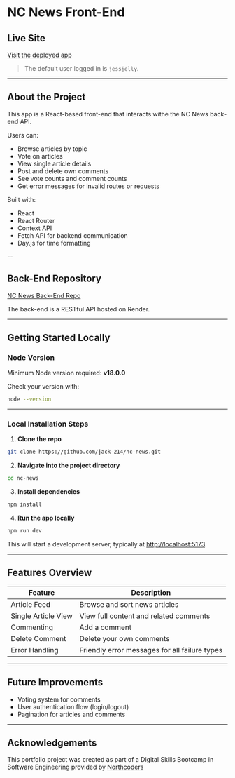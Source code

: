 # NC News Front-End

## Live Site

[Visit the deployed app](https://northcoders-news-jack-ho.netlify.app)

> The default user logged in is `jessjelly`.

---

## About the Project

This app is a React-based front-end that interacts withe the NC News back-end API.

Users can:

- Browse articles by topic
- Vote on articles
- View single article details
- Post and delete own comments
- See vote counts and comment counts
- Get error messages for invalid routes or requests

Built with:

- React
- React Router
- Context API
- Fetch API for backend communication
- Day.js for time formatting

--

## Back-End Repository

[NC News Back-End Repo](https://github.com/jack-214/northcoders-news-BE)

The back-end is a RESTful API hosted on Render.

---

## Getting Started Locally

### Node Version

Minimum Node version required: **v18.0.0**

Check your version with:

```bash
node --version
```

---

### Local Installation Steps

1. **Clone the repo**

```bash
git clone https://github.com/jack-214/nc-news.git
```

2. **Navigate into the project directory**

```bash
cd nc-news
```

3. **Install dependencies**

```bash
npm install
```

4. **Run the app locally**

```bash
npm run dev
```

This will start a development server, typically at [http://localhost:5173](http://localhost:5173).

---

## Features Overview

| Feature             | Description                                   |
| ------------------- | --------------------------------------------- |
| Article Feed        | Browse and sort news articles                 |
| Single Article View | View full content and related comments        |
| Commenting          | Add a comment                                 |
| Delete Comment      | Delete your own comments                      |
| Error Handling      | Friendly error messages for all failure types |

---

## Future Improvements

- Voting system for comments
- User authentication flow (login/logout)
- Pagination for articles and comments

---

## Acknowledgements

This portfolio project was created as part of a Digital Skills Bootcamp in Software Engineering provided by [Northcoders](https://northcoders.com/)
